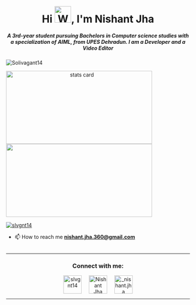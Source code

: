 <h1 align="center">Hi <img src="https://raw.githubusercontent.com/nixin72/nixin72/master/wave.gif" 
         alt="Waving hand animated gif"
         height="45"
         width="45" />,   I'm Nishant Jha</h1>
<h5 align="center">
A 3rd-year student pursuing Bachelors in Computer science studies with a specialization of AIML, from UPES Dehradun. I am a Developer and a Video Editor
</h5>
<p align="left"> <img src="https://komarev.com/ghpvc/?username=Solivagant14&label=Profile%20views&color=0e75b6&style=flat" alt="Solivagant14" /> </p>
<p>
<a align= "center" href="https://github.com/ishikkkkaaaa">
<img alt= "stats card" height="200px" width="400" src="https://streak-stats.demolab.com/?user=Solivagant14&theme=black-ice&hide_border=true&date_format=j%20M%5B%20Y%5D">
<img height="200px" width="400" src="https://github-readme-stats.vercel.app/api?username=Solivagant14&count_private=true&theme=black-ice&show_icons=true" />
</p>

<p align="left"> <a href="https://twitter.com/slvgnt14" target="blank"><img src="https://img.shields.io/twitter/follow/slvgnt14?logo=twitter&style=for-the-badge" alt="slvgnt14" /></a> </p>

- 📫 How to reach me **nishant.jha.360@gmail.com**
<br><br>
<hr>

<h3 align="center">Connect with me:</h3>
<p align="center">
<a href="https://twitter.com/slvgnt14" target="blank"><img align="center" src="https://img.icons8.com/cute-clipart/64/000000/twitter.png" alt="slvgnt14" height="50" width="50" /></a> &nbsp;&nbsp;&nbsp;
<a href="https://www.linkedin.com/in/nishantjha14" target="blank"><img align="center" src="https://img.icons8.com/cute-clipart/64/000000/linkedin.png" alt="Nishant Jha" height="50" width="50" /></a>&nbsp;&nbsp;&nbsp;&nbsp;
<a href="https://instagram.com/_nishant.jha" target="blank"><img align="center" src="https://img.icons8.com/cute-clipart/64/000000/instagram-new.png" alt="_nishant.jha" height="50" width="50" /></a>
</p>

<hr>
